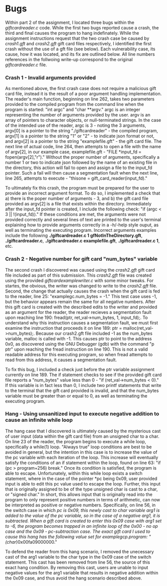 # Bugs

Within part 2 of the assignment, I located three bugs within the *giftcardreader.c* code. While the first two bugs reported cause a crash, the third and final causes the program to hang indefinately. While the assignment instructions request that the two crash case be caused by *crash1.gft* and *crash2.gft* gift card files respectively, I identified the first crash without the use of a gft file (see below). Each vulnerability case, its cause, how it was located, and its fix are outlined below. All line numbers references in the follwoing write-up correspond to the original *giftcardreader.c* file.

### Crash 1 - Invalid arguments provided
As mentioned above, the first crash case does not require a malicious gift card file, instead it is the result of a poor argument handling implementation. The reader's main function, beginning on line 262, takes two parameters provided to the compiled program from the command line when the program is started: "int argc" and "char **argv." argc is an integer representing the number of arguments provided by the user. argv is an array of pointers to character objects, or null-terminated strings. In the case of the intended use of the reader, argc is 3 - noting the 3 arguments, argv[0] is a pointer to the string "./giftcardreader" - the compiled program, argv[1] is a pointer to the string "1" or "2" - to indicate json format or not, and argv[2] is a pointer to the string "examplefile.gft" - the gift card file. The next line of actual code, line 264, then attempts to open a file with the name of argv[2], in our example case, examplefile.gft - "FILE *input_fd = fopen(argv[2],"r")." Without the proper number of arguments, specifically a number 1 or two to indicate json followed by the name of an existing file in the directory, this action will fail to open and assign a file to the input_fd pointer. Such a fail will then cause a segmentation fault when the next line, line 265, attempts to execute - "thisone = gift_card_reader(input_fd)."
	
To ultimately fix this crash, the program must be prepared for the user to provide an incorrect argument format. To do so, I implemented a check that a) there is the poper number of arguments - 3, and b) the gift card file provided as argv[2] is a file that exists within the directory. Immediately after the input_fd pointer is created, I include the following check: "if (argc < 3 || !(input_fd))." If these conditions are met, the arguments were not provided correctly and several lines of text are printed to the user's terminal explaining how to provide arguments correctly in a -h/-help style ouput, as well as terminating the executing program. Incorrect arguments examples include the following **./giftcardreader.c 1 gfNotInTheDirectory.gft**, **./giftcardreader.c**, **./giftcardreader.c examplefile.gft**, **./giftcardreader.c 1**, etc.

### Crash 2 - Negative number for gift card "num_bytes" variable
The second crash I discovered was caused using the *crash2.gft* gift card file included as part of this submission. This *crash2.gft* file was created using the provided *giftcardexamplewriter.c* with some minor tweaks. For startes, the obvious, the writer was changed to write to the *crash2.gft* file. Second, the change that actually causes the crash when the gift card is fed to the reader, line 25: "examplegc.num_bytes = -1." This test case uses -1, but the behavior appears remain the same for all negative numbers. After this gift card is created with the described edits to the writer and provided as an argument for the reader, the reader recieves a segmentation fault upon reaching line 190: fread(ptr, ret_val->num_bytes, 1, input_fd);. To understand why this instruction causes a segmentation fault, we must first examine the instruction that proceeds it on line 189: ptr = malloc(ret_val->num_bytes);. Because our crash2.gft file included -1 as the num_bytes variable, malloc is called with -1. This causes ptr to point to the address 0x0, as discovered using the GNU Debugger (gdb) with the command "p ptr" upon reaching the fread instruction on line 190. This is not a valid readable address for this executing program, so when fread attempts to read from this address, it causes a segmentation fault.

To fix this bug, I included a check just before the ptr variable assignment currently on line 189. The if statement checks to see if the provided gift card file reports a "num_bytes" value less than 0 - "if (ret_val->num_bytes < 0)." If this variable is in fact less than 0, I include two printf statements that write to the terminal that the gift card provided is invalid, and that the num_bytes variable must be greater than or equal to 0, as well as terminating the executing program.
 
### Hang - Using unsanitized input to execute negative addition to cause an infinite while loop
The hang case that I discovered is ultimately caused by the mysterious cast of user input (data within the gift card file) from an unsigned char to a  char. On line 23 of the reader, the program begins to execute a while loop, specifically a while(1) loop. "Always true" loop conditions are best to be avoided in general, but the intention in this case is to increase the value of the pc variable with each iteration of the loop. This increase will eventually satisfy the conditions of an if statement within the loop, found on line 63: "if (pc > program+256) break." Once its condition is satisfied, the program is able to escape. Unfortunately, within this while loop exists a switch statement, where in the case of the pointer *pc being 0x09, user provided input is able to edit this pc value used to escape the loop. Further, this input that is originally assigned to be of the type unsigned char is cast to a char, or "signed char." In short, this allows input that is originally read into the program to only represent positive numbers in terms of arithmetic, can now be interpreted as positive or negative numbers. Specifically, on line 56, in the switch case in which *pc is 0x09, this newly cast to char variable arg1 is added to the value of the pc variable, so in the case of a negative arg1, it is subtracted. When a gift card is created to enter this 0x09 case with arg1 set to -6, the program becomes trapped in an infinite loop of the 0x00 - no op case and the 0x09 - pc-subtraction case. The exact gift card I used to cause this hang has the following value set for examplegcp.program: "(char*)0x00fa09000000."

To defend the reader from this hang scenario, I removed the unecessary cast of the arg1 variable to the char type in the 0x09 case of the switch statement. This cast has been removed from line 56, the source of this exact hang condition. By removing this cast, users are unable to input negative values for the arg1 variable that results in negative addition within the 0x09 case, and thus avoid the hang scenario described above.